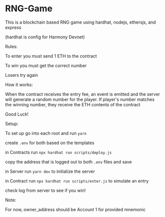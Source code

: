 
# RNG-Game

This is a blockchain based RNG game using hardhat, nodejs, ethersjs, and express

(hardhat is config for Harmony Devnet)

Rules: 

To enter you must send 1 ETH to the contract

To win you must get the correct number

Losers try again

How it works:

When the contract receives the entry fee, an event is emitted and the server will generate a random number for the player. If player's number matches the winning number, they receive the ETH contents of the contract

Good Luck!


Setup:

To set up go into each root and run `yarn`

create `.env` for both based on the templates

in Contracts run `npx hardhat run scripts/deploy.js`

copy the address that is logged out to both `.env` files and save

in Server run `yarn dev` to initialize the server

in Contract run `npx hardhat run scripts/enter.js` to simulate an entry

check log from server to see if you win!



Note: 

For now, owner_address should be Account 1 for provided mnemonic